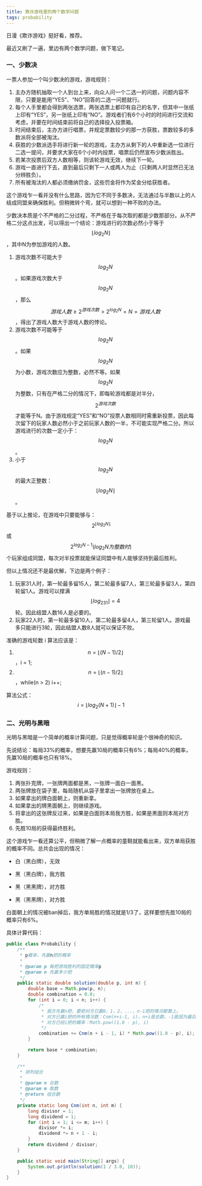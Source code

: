 ```yaml
---
title: 欺诈游戏里的两个数学问题
tags: probability
---
```


日漫《欺诈游戏》挺好看，推荐。

最近又刷了一遍，里边有两个数学问题，做下笔记。



### 一、少数决

一票人参加一个叫少数决的游戏，游戏规则：

1. 主办方随机抽取一个人到台上来，向众人问一个二选一的问题，问题内容不限，只要是能用“YES”、“NO”回答的二选一问题就行。
2. 每个人手里都会得到两张选票，两张选票上都印有自己的名字，但其中一张纸上印有“YES”，另一张纸上印有“NO”。游戏者们有6个小时的时间进行交流和考虑，并要在时间结束前将自己的选择投入投票箱。
3. 时间结束后，主办方进行唱票，并规定票数较少的那一方获胜，票数较多的多数派将全部被淘汰。
4. 获胜的少数派选手将进行新一轮的游戏，主办方从剩下的人中重新选一位进行二选一提问，并要求大家在6个小时内投票，唱票后仍然宣布少数派胜出。
5. 若某次投票后双方人数相等，则该轮游戏无效，继续下一轮。
6. 游戏一直进行下去，直到最后只剩下一人或两人为止（只剩两人时显然已无法分辨胜负）。
7. 所有被淘汰的人都必须缴纳罚金，这些罚金将作为奖金分给获胜者。



这个游戏乍一看并没有什么思路，因为它不同于多数决，无法通过与半数以上的人结成同盟来确保胜利。但稍微转个弯，就可以想到一种不败的办法。

少数决本质是个不严格的二分过程，不严格在于每次取的都是少数那部分。从不严格二分这点出发，可以得出一个结论：游戏进行的次数必然小于等于 $$\lfloor log_2N \rfloor$$ ，其中N为参加游戏的人数。

1. 游戏次数不可能大于 $$log_2N$$ 。如果游戏次数大于$$log_2N$$，那么 $$游戏人数 \geq 2^{游戏次数} > 2^{log_2N} = N = 游戏人数$$，得出了游戏人数大于游戏人数的悖论。
2. 游戏次数不可能等于 $$log_2N$$ 。如果 $$log_2N$$ 为小数，游戏次数应为整数，必然不等。如果 $$log_2N$$ 为整数，只有在严格二分的情况下，即每轮游戏都是对半分，$$2^{游戏次数}$$ 才能等于N。由于游戏规定“YES”和“NO”投票人数相同时需重新投票，因此每次留下的玩家人数必然小于之前玩家人数的一半，不可能实现严格二分。所以游戏进行的次数一定小于：$$log_2N$$。
3. 小于 $$log_2N$$ 的最大正整数： $$\lfloor log_2N \rfloor$$。 

基于以上推论，在游戏中只要能够与： $$2^{\lfloor log_2N \rfloor}$$ 或 $$2^{log_2N - 1}(log_2N为整数时)$$ 个玩家组成同盟，每次对半投票就能保证同盟中有人能够坚持到最后胜利。

但以上情况还不是最优解，下边是两个例子：

1. 玩家31人时，第一轮最多留15人，第二轮最多留7人，第三轮最多留3人，第四轮留1人。游戏可以撑满 $$\lfloor log_231 \rfloor = 4$$ 轮。因此结盟人数16人是必要的。
2. 玩家22人时，第一轮最多留10人，第二轮最多留4人，第三轮留1人。游戏最多只能进行3轮，因此结盟人数8人就可以保证不败。



准确的游戏轮数 i 算法应该是：

1. $$n = \lfloor {(N-1)/2} \rfloor$$ ，i = 1;
2. $$n = \lfloor (n-1)/2 \rfloor $$，while(n > 2) i++;

算法公式：$$i = \lfloor {log_2(N+1)} \rfloor - 1$$



### 二、光明与黑暗

光明与黑暗是一个简单的概率计算问题，只是觉得概率轮是个很神奇的知识。

先说结论：每局33%的概率，想要先赢10局的概率只有6%；每局40%的概率，先赢10局的概率也只有18%。

游戏规则：

1. 两张扑克牌，一张牌两面都是黑，一张牌一面白一面黑。
2. 两张牌放在袋子里，每局随机从袋子里拿出一张牌放在桌上。
3. 如果拿出的牌白面朝上，则重新拿。
4. 如果拿出的牌黑面朝上，则继续游戏。
5. 将拿出的这张牌反过来，如果是白面则本局我方胜，如果是黑面则本局对方胜。
6. 先胜10局的获得最终胜利。



这个游戏乍一看还算公平，但稍微了解一点概率的童鞋就能看出来，双方单局获胜的概率不同。总共会出现的情况：

- 白（黑白牌），无效

- 黑（黑白牌），我方胜

- 黑（黑黑牌），对方胜

- 黑（黑黑牌），对方胜

白面朝上的情况被ban掉后，我方单局胜的情况就是1/3了，这样要想先胜10局的概率只有6%。



具体计算代码：

```java
public class Probability {
    /**
     * p概率，先赢n把的概率
     *
     * @param p 每把游戏胜利的固定概率p
     * @param n 先赢多少把
     */
    public static double solution(double p, int n) {
        double base = Math.pow(p, n);
        double combination = 0.0;
        for (int i = 0; i < n; i++) {
            /*
             * 我方先赢n把，要把对方已赢0，1，2，...，n-1把的情况都算上。
             * 对方已赢i把的所有情况数：Cnm(n+i-1, i)，n+i是总数，-1是因为最后一把是我方赢，对方不能选。
             * 对方已经i把的概率：Math.pow((1.0 - p), i)
             */
            combination += Cnm(n + i - 1, i) * Math.pow((1.0 - p), i);
        }

        return base * combination;
    }

    /**
     * 排列组合
     *
     * @param n 总数
     * @param m 取数
     * @return 组合数
     */
    private static long Cnm(int n, int m) {
        long divisor = 1;
        long dividend = 1;
        for (int i = 1; i <= m; i++) {
            divisor *= i;
            dividend *= n + 1 - i;
        }
        return dividend / divisor;
    }

    public static void main(String[] args) {
        System.out.println(solution(1 / 3.0, 10));
    }
}
```